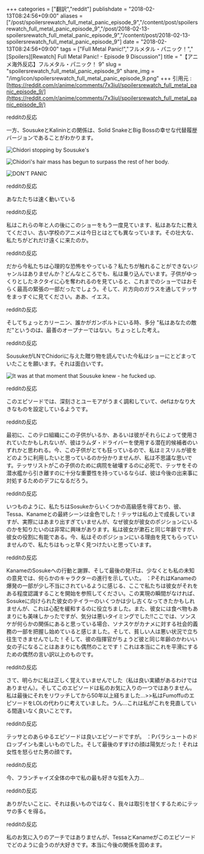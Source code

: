 +++
categories = ["翻訳","reddit"]
publishdate = "2018-02-13T08:24:56+09:00"
aliases = ["/post/spoilersrewatch_full_metal_panic_episode_9","/content/post/spoilersrewatch_full_metal_panic_episode_9","/post/2018-02-13-spoilersrewatch_full_metal_panic_episode_9","/content/post/2018-02-13-spoilersrewatch_full_metal_panic_episode_9"]
date = "2018-02-13T08:24:56+09:00"
tags = ["Full Metal Panic!","フルメタル・パニック！","[Spoilers][Rewatch] Full Metal Panic! - Episode 9 Discussion"]
title = "【アニメ海外反応】フルメタル・パニック！ 9"
slug = "spoilersrewatch_full_metal_panic_episode_9"
share_img = "/img/icon/spoilersrewatch_full_metal_panic_episode_9.png"
+++
引用元 : [https://reddit.com/r/anime/comments/7x3iul/spoilersrewatch_full_metal_panic_episode_9/](https://reddit.com/r/anime/comments/7x3iul/spoilersrewatch_full_metal_panic_episode_9/)

<p><span class="reddit-comment">redditの反応</span></p>一方、SousukeとKalininとの関係は、Solid SnakeとBig Bossの幸せな代替履歴バージョンであることがわかります。

![Chidori stopping by Sousuke's](https://i.imgur.com/AvjSq20.png)

![Chidori's hair mass has begun to surpass the rest of her body.](https://i.imgur.com/cLIg4oV.png)

![DON'T PANIC](https://i.imgur.com/3hHsKgW.png)

<p><span class="reddit-comment">redditの反応</span></p>あなたたちは速く動いている

<p><span class="reddit-comment">redditの反応</span></p>私はこれらの年と人の後にこのショーをもう一度見ています、私はあなたに教えてください、古い学校のアニメは今日とはとても異なっています。その壮大な、私たちがどれだけ遠くに来たのか。

<p><span class="reddit-comment">redditの反応</span></p>だから今私たちは心理的な恐怖をやっている？私たちが触れることができないジャンルはありませんか？どんなところでも、私は乗り込んでいます。子供がゆっくりとしたネクタイに心を奪われるのを見ていると、これまでのショーではおそらく最高の緊張の一部だったでしょう。そして、片方向のガラスを通してテッサをまっすぐに見てください。ああ、イエス。

<p><span class="reddit-comment">redditの反応</span></p>そしてちょっとカリーニン、誰かがガンポルトにいる時、多分 "私はあなたの敵だ"というのは、最善のオープナーではない。ちょっとした考え。

<p><span class="reddit-comment">redditの反応</span></p>SousukeがLNでChidoriに与えた贈り物を読んでいた今私はショーにとどまっていたことを願います。それは面白いです。

![It was at that moment that Sousuke knew - he fucked up.](https://i.imgur.com/3hHsKgW.png)

<p><span class="reddit-comment">redditの反応</span></p>このエピソードでは、深刻さとユーモアがうまく調和していて、defはかなり大きなものを設定しているようです。

<p><span class="reddit-comment">redditの反応</span></p>最初に、このテロ組織にこの子供がいるか、あるいは彼がそれらによって使用されていたかもしれないが、彼はラムダ・ドライバーを使用する潜在的候補者のいずれかと思われる。今、この子供がとても狂っているので、私はミスリルが彼をどのように利用したいと思っているのか分かりませんが、私は不思議な思いです。テッサリストがこの子供のために病院を破壊するのに必死で、テッサをその潜水艦から引き離すのに十分な重要性を持っているならば、彼は今後の出来事に対処するためのデフになるだろう。

<p><span class="reddit-comment">redditの反応</span></p>いつものように、私たちはSosukeからいくつかの高級感を得ており、彼、Tessa、Kanameとの最終シーンは金色でした！テッサは私の上で成長していますが、実際にはあまり出すぎていませんが、なぜ彼女が彼女のポジションにいるのかを知りたいのは非常に興味があります。私は彼女が漱石と同じ年齢ですが、彼女の役割に有能である。今、私はそのポジションにいる理由を見てもらっていませんので、私たちはもっと早く見つけたいと思っています。

<p><span class="reddit-comment">redditの反応</span></p>KanameのSosukeへの行動と謝罪、そして最後の発汗は、少なくとも私の未知の意見では、何らかのキャラクターの進行を示していた。 ：PそれはKanameの爆発の一部が少し不当にされているように感じる、ここで私たちは彼女がそれをある程度認識することを開始を参照してください。この実現の瞬間がなければ、Sosukeに向けられた彼女のテイラーのいくつかは少し古くなってきたかもしれませんが、これは心配を緩和するのに役立ちました。また、彼女には食べ物もあまりにも美味しかったですが、気分は悪いタイミングでした!!ここでは、ソンスケが何らかの関係にあると思っている場合、ソナスケがカナメに対する社会的義務の一部を把握し始めていると感じました。そして、貧しい人は悪い状況で立ち往生できませんでした！そして、彼の指揮官がちょうど彼と同じ年齢のかわいい女の子になることはあまりにも偶然のことです！これは本当にこれを平滑にするための偶然の言い訳以上のものです。

<p><span class="reddit-comment">redditの反応</span></p>さて、明らかに私は正しく覚えていませんでした（私は良い実績があるわけではありません）。そしてこのエピソードは私のお気に入りの一つではありません。私は最後にそれをリワッチしてから50年以上経ちました...&gt;&gt;私はFumoffuのエピソードをLOLの代わりに考えていました。うん...これは私がこれを見直している間違いなく良いことです。

<p><span class="reddit-comment">redditの反応</span></p>テッサとのあらゆるエピソードは良いエピソードですが。 ：Pパラシュートのドロップインも楽しいものでした。そして最後のすすけの顔は陽気だった！それは女性を怒らせた男の顔です。

<p><span class="reddit-comment">redditの反応</span></p>今、フランチャイズ全体の中で私の最も好きな弧を入力...

<p><span class="reddit-comment">redditの反応</span></p>ありがたいことに、それは長いものではなく、我々は取引を甘くするためにテッサの多くを得る。

<p><span class="reddit-comment">redditの反応</span></p>私のお気に入りのアーチではありませんが、TessaとKanameがこのエピソードでどのように会うのが大好きです。本当に今後の関係を固めます。
